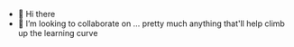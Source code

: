 - 👋 Hi there
- 💞️ I’m looking to collaborate on ... pretty much anything that'll help climb up the learning curve



<!---
KOEdoo/KOEdoo is a ✨ special ✨ repository because its `README.md` (this file) appears on your GitHub profile.
You can click the Preview link to take a look at your changes.
--->
